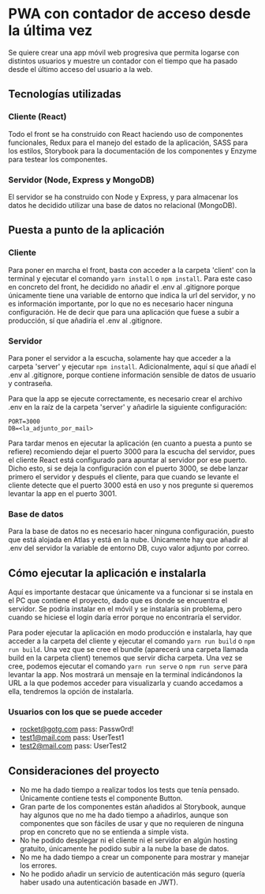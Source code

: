 # PWA con contador de acceso desde la última vez

Se quiere crear una app móvil web progresiva que permita logarse con distintos
usuarios y muestre un contador con el tiempo que ha pasado desde el último acceso
del usuario a la web.

## Tecnologías utilizadas

### Cliente (React)

Todo el front se ha construido con React haciendo uso de componentes funcionales,
Redux para el manejo del estado de la aplicación, SASS para los estilos, Storybook
para la documentación de los componentes y Enzyme para testear los componentes.

### Servidor (Node, Express y MongoDB)

El servidor se ha construido con Node y Express, y para almacenar los datos he
decidido utilizar una base de datos no relacional (MongoDB).

## Puesta a punto de la aplicación

### Cliente

Para poner en marcha el front, basta con acceder a la carpeta 'client' con la
terminal y ejecutar el comando ``` yarn install ``` o ``` npm install ```. Para
este caso en concreto del front, he decidido no añadir el .env al .gitignore porque
únicamente tiene una variable de entorno que indica la url del servidor, y no es
información importante, por lo que no es necesario hacer ninguna configuración. He
de decir que para una aplicación que fuese a subir a producción, sí que añadiría el
.env al .gitignore.

### Servidor

Para poner el servidor a la escucha, solamente hay que acceder a la carpeta 'server'
y ejecutar ``` npm install ```. Adicionalmente, aquí sí que añadí el .env al .gitignore,
porque contiene información sensible de datos de usuario y contraseña.

Para que la app se ejecute correctamente, es necesario crear el archivo .env en la raíz
de la carpeta 'server' y añadirle la siguiente configuración:
```
PORT=3000
DB=<la_adjunto_por_mail>
```

Para tardar menos en ejecutar la aplicación (en cuanto a puesta a punto se refiere)
recomiendo dejar el puerto 3000 para la escucha del servidor, pues el cliente React
está configurado para apuntar al servidor por ese puerto. Dicho esto, si se deja la
configuración con el puerto 3000, se debe lanzar primero el servidor y después el
cliente, para que cuando se levante el cliente detecte que el puerto 3000 está en uso
y nos pregunte si queremos levantar la app en el puerto 3001.

### Base de datos

Para la base de datos no es necesario hacer ninguna configuración, puesto que está
alojada en Atlas y está en la nube. Únicamente hay que añadir al .env del servidor
la variable de entorno DB, cuyo valor adjunto por correo.

## Cómo ejecutar la aplicación e instalarla

Aquí es importante destacar que únicamente va a funcionar si se instala en el PC que
contiene el proyecto, dado que es donde se encuentra el servidor. Se podría instalar
en el móvil y se instalaría sin problema, pero cuando se hiciese el login daría error
porque no encontraría el servidor.

Para poder ejecutar la aplicación en modo producción e instalarla, hay que acceder a
la carpeta del cliente y ejecutar el comando ``` yarn run build ``` o ``` npm run build ```.
Una vez que se cree el bundle (aparecerá una carpeta llamada build en la carpeta
client) tenemos que servir dicha carpeta. Una vez se cree, podemos ejecutar el comando
``` yarn run serve ``` o ``` npm run serve ``` para levantar la app. Nos mostrará un
mensaje en la terminal indicándonos la URL a la que podemos acceder para visualizarla
y cuando accedamos a ella, tendremos la opción de instalarla.

### Usuarios con los que se puede acceder

- rocket@gotg.com pass: Passw0rd!
- test1@mail.com pass: UserTest1
- test2@mail.com pass: UserTest2

## Consideraciones del proyecto

- No me ha dado tiempo a realizar todos los tests que tenía pensado. Únicamente
  contiene tests el componente Button.
- Gran parte de los componentes están añadidos al Storybook, aunque hay algunos que
  no me ha dado tiempo a añadirlos, aunque son componentes que son fáciles de usar y
  que no requieren de ninguna prop en concreto que no se entienda a simple vista.
- No he podido desplegar ni el cliente ni el servidor en algún hosting gratuito,
  únicamente he podido subir a la nube la base de datos.
- No me ha dado tiempo a crear un componente para mostrar y manejar los errores.
- No he podido añadir un servicio de autenticación más seguro (quería haber usado
  una autenticación basade en JWT).
